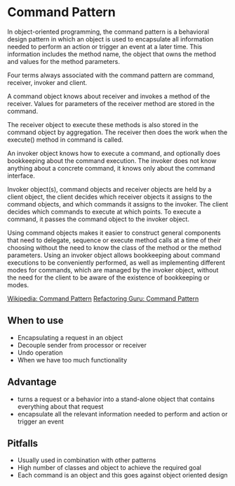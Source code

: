 # Command Pattern

In object-oriented programming, the command pattern is a behavioral design pattern in which an object is used to encapsulate all information needed to perform an action or trigger an event at a later time. This information includes the method name, the object that owns the method and values for the method parameters.

Four terms always associated with the command pattern are command, receiver, invoker and client.

A command object knows about receiver and invokes a method of the receiver. Values for parameters of the receiver method are stored in the command.

The receiver object to execute these methods is also stored in the command object by aggregation. The receiver then does the work when the execute() method in command is called.

An invoker object knows how to execute a command, and optionally does bookkeeping about the command execution. The invoker does not know anything about a concrete command, it knows only about the command interface.

Invoker object(s), command objects and receiver objects are held by a client object, the client decides which receiver objects it assigns to the command objects, and which commands it assigns to the invoker. The client decides which commands to execute at which points. To execute a command, it passes the command object to the invoker object.

Using command objects makes it easier to construct general components that need to delegate, sequence or execute method calls at a time of their choosing without the need to know the class of the method or the method parameters. Using an invoker object allows bookkeeping about command executions to be conveniently performed, as well as implementing different modes for commands, which are managed by the invoker object, without the need for the client to be aware of the existence of bookkeeping or modes.

[Wikipedia: Command Pattern](https://en.wikipedia.org/wiki/Command_pattern)
[Refactoring Guru: Command Pattern](https://refactoring.guru/design-patterns/command)

## When to use

- Encapsulating a request in an object
- Decouple sender from processor or receiver
- Undo operation
- When we have too much functionality

## Advantage

- turns a request or a behavior into a stand-alone object that contains everything about that request
- encapsulate all the relevant information needed to perform and action or trigger an event

## Pitfalls

- Usually used in combination with other patterns
- High number of classes and object to achieve the required goal
- Each command is an object and this goes against object oriented design
